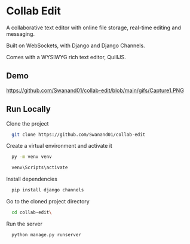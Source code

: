 
# Collab Edit

A collaborative text editor with online file storage, real-time editing and messaging.

Built on WebSockets, with Django and Django Channels.

Comes with a WYSIWYG rich text editor, QuillJS.
## Demo

https://github.com/Swanand01/collab-edit/blob/main/gifs/Capture1.PNG


## Run Locally

Clone the project

```bash
  git clone https://github.com/Swanand01/collab-edit
```

Create a virtual environment and activate it

```bash
  py -m venv venv
```
```bash
  venv\Scripts\activate
```

Install dependencies

```bash
  pip install django channels
```

Go to the cloned project directory

```bash
  cd collab-edit\
```

Run the server

```bash
  python manage.py runserver
```

